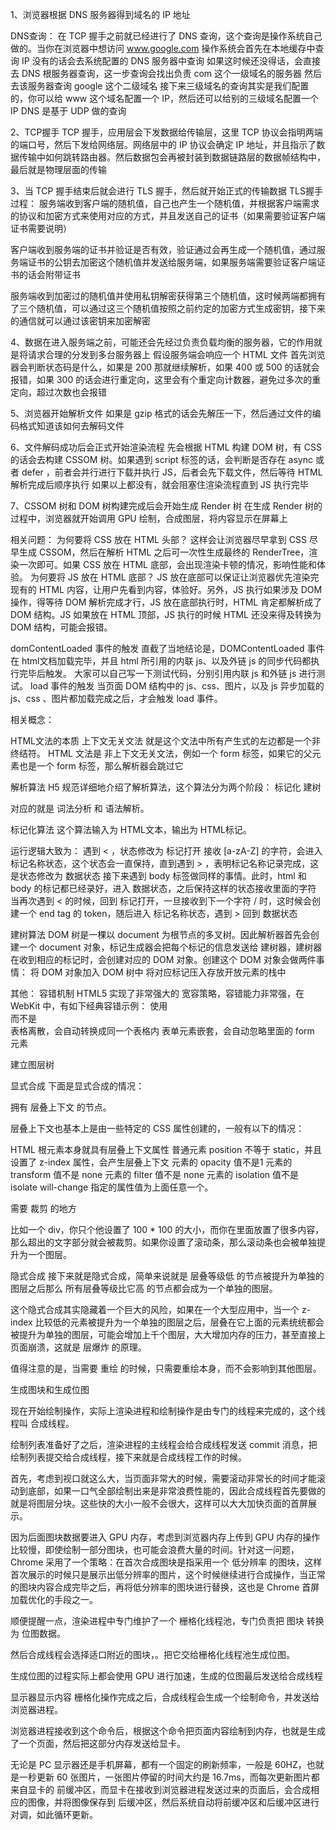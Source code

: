 1、浏览器根据 DNS 服务器得到域名的 IP 地址

DNS查询：
在 TCP 握手之前就已经进行了 DNS 查询，这个查询是操作系统自己做的。当你在浏览器中想访问 www.google.com
操作系统会首先在本地缓存中查询 IP
没有的话会去系统配置的 DNS 服务器中查询
如果这时候还没得话，会直接去 DNS 根服务器查询，这一步查询会找出负责 com 这个一级域名的服务器
然后去该服务器查询 google 这个二级域名
接下来三级域名的查询其实是我们配置的，你可以给 www 这个域名配置一个 IP，然后还可以给别的三级域名配置一个 IP
DNS 是基于 UDP 做的查询

2、TCP握手
TCP 握手，应用层会下发数据给传输层，这里 TCP 协议会指明两端的端口号，然后下发给网络层。网络层中的 IP 协议会确定 IP 地址，并且指示了数据传输中如何跳转路由器。然后数据包会再被封装到数据链路层的数据帧结构中，最后就是物理层面的传输

3、当 TCP 握手结束后就会进行 TLS 握手，然后就开始正式的传输数据
TLS握手过程：
服务端收到客户端的随机值，自己也产生一个随机值，并根据客户端需求的协议和加密方式来使用对应的方式，并且发送自己的证书（如果需要验证客户端证书需要说明）

客户端收到服务端的证书并验证是否有效，验证通过会再生成一个随机值，通过服务端证书的公钥去加密这个随机值并发送给服务端，如果服务端需要验证客户端证书的话会附带证书

服务端收到加密过的随机值并使用私钥解密获得第三个随机值，这时候两端都拥有了三个随机值，可以通过这三个随机值按照之前约定的加密方式生成密钥，接下来的通信就可以通过该密钥来加密解密

4、数据在进入服务端之前，可能还会先经过负责负载均衡的服务器，它的作用就是将请求合理的分发到多台服务器上
假设服务端会响应一个 HTML 文件
首先浏览器会判断状态码是什么，如果是 200 那就继续解析，如果 400 或 500 的话就会报错，如果 300 的话会进行重定向，这里会有个重定向计数器，避免过多次的重定向，超过次数也会报错

5、浏览器开始解析文件
如果是 gzip 格式的话会先解压一下，然后通过文件的编码格式知道该如何去解码文件

6、文件解码成功后会正式开始渲染流程
先会根据 HTML 构建 DOM 树，有 CSS 的话会去构建 CSSOM 树。如果遇到 script 标签的话，会判断是否存在 async 或者 defer ，前者会并行进行下载并执行 JS，后者会先下载文件，然后等待 HTML 解析完成后顺序执行
如果以上都没有，就会阻塞住渲染流程直到 JS 执行完毕

7、CSSOM 树和 DOM 树构建完成后会开始生成 Render 树
在生成 Render 树的过程中，浏览器就开始调用 GPU 绘制，合成图层，将内容显示在屏幕上

相关问题：
为何要将 CSS 放在 HTML 头部？
这样会让浏览器尽早拿到 CSS 尽早生成 CSSOM，然后在解析 HTML 之后可一次性生成最终的 RenderTree，渲染一次即可。如果 CSS 放在 HTML 底部，会出现渲染卡顿的情况，影响性能和体验。
为何要将 JS 放在 HTML 底部？
JS 放在底部可以保证让浏览器优先渲染完现有的 HTML 内容，让用户先看到内容，体验好。另外，JS 执行如果涉及 DOM 操作，得等待 DOM 解析完成才行，JS 放在底部执行时，HTML 肯定都解析成了 DOM 结构。JS 如果放在 HTML 顶部，JS 执行的时候 HTML 还没来得及转换为 DOM 结构，可能会报错。


domContentLoaded 事件的触发
直截了当地结论是，DOMContentLoaded 事件在 html文档加载完毕，并且 html 所引用的内联 js、以及外链 js 的同步代码都执行完毕后触发。
大家可以自己写一下测试代码，分别引用内联 js 和外链 js 进行测试。
load 事件的触发
当页面 DOM 结构中的 js、css、图片，以及 js 异步加载的 js、css 、图片都加载完成之后，才会触发 load 事件。


相关概念：

HTML文法的本质
上下文无关文法 就是这个文法中所有产生式的左边都是一个非终结符。
HTML 文法是 非上下文无关文法，例如一个 form 标签，如果它的父元素也是一个 form 标签，那么解析器会跳过它

解析算法
H5 规范详细地介绍了解析算法，这个算法分为两个阶段：
标记化
建树

对应的就是 词法分析 和 语法解析。

标记化算法
这个算法输入为 HTML文本，输出为 HTML标记。

运行逻辑大致为：
遇到 < ，状态修改为 标记打开
接收 [a-zA-Z] 的字符，会进入 标记名称状态，这个状态会一直保持，直到遇到 > ，表明标记名称记录完成，这是状态修改为 数据状态
接下来遇到 body 标签做同样的事情。此时，html 和 body 的标记都已经录好，进入 数据状态，之后保持这样的状态接收里面的字符
当再次遇到 < 的时候，回到 标记打开，一旦接收到下一个字符 / 时，这时候会创建一个 end tag 的 token，随后进入 标记名称状态，遇到 > 回到 数据状态

建树算法
DOM 树是一棵以 document 为根节点的多叉树。因此解析器首先会创建一个 document 对象，标记生成器会把每个标记的信息发送给 建树器，建树器在收到相应的标记时，会创建对应的 DOM 对象。创建这个 DOM 对象会做两件事情：
将 DOM 对象加入 DOM 树中
将对应标记压入存放开放元素的栈中

其他：
容错机制
HTML5 实现了非常强大的 宽容策略，容错能力非常强，在 WebKit 中，有如下经典容错示例：
使用 </br> 而不是 <br>
表格离散，会自动转换成同一个表格内
表单元素嵌套，会自动忽略里面的 form 元素





建立图层树

显式合成
下面是显式合成的情况：

拥有 层叠上下文 的节点。

层叠上下文也基本上是由一些特定的 CSS 属性创建的，一般有以下的情况：

HTML 根元素本身就具有层叠上下文属性
普通元素 position 不等于 static，并且设置了 z-index 属性，会产生层叠上下文
元素的 opacity 值不是1
元素的 transform 值不是 none
元素的 filter 值不是 none
元素的 isolation 值不是 isolate
will-change 指定的属性值为上面任意一个。

需要 裁剪 的地方

比如一个 div，你只个他设置了 100 * 100 的大小，而你在里面放置了很多内容，那么超出的文字部分就会被裁剪。如果你设置了滚动条，那么滚动条也会被单独提升为一个图层。

隐式合成
接下来就是隐式合成，简单来说就是 层叠等级低 的节点被提升为单独的图层之后那么 所有层叠等级比它高 的节点都会成为一个单独的图层。

这个隐式合成其实隐藏着一个巨大的风险，如果在一个大型应用中，当一个 z-index 比较低的元素被提升为一个单独的图层之后，层叠在它上面的元素统统都会被提升为单独的图层，可能会增加上千个图层，大大增加内存的压力，甚至直接上页面崩溃，这就是 层爆炸 的原理。

值得注意的是，当需要 重绘 的时候，只需要重绘本身，而不会影响到其他图层。




生成图块和生成位图

现在开始绘制操作，实际上渲染进程和绘制操作是由专门的线程来完成的，这个线程叫 合成线程。

绘制列表准备好了之后，渲染进程的主线程会给合成线程发送 commit 消息，把绘制列表提交给合成线程，接下来就是合成线程工作的时候。

首先，考虑到视口就这么大，当页面非常大的时候，需要滚动非常长的时间才能滚动到底部，如果一口气全部绘制出来是非常浪费性能的，因此合成线程首先要做的就是将图层分块。这些快的大小一般不会很大，这样可以大大加快页面的首屏展示。

因为后面图块数据要进入 GPU 内存，考虑到浏览器内存上传到 GPU 内存的操作比较慢，即使绘制一部分图块，也可能会浪费大量的时间。针对这一问题，Chrome 采用了一个策略：在首次合成图块是指采用一个 低分辨率 的图块，这样首次展示的时候只是展示出低分辨率的图片，这个时候继续进行合成操作，当正常的图块内容合成完毕之后，再将低分辨率的图块进行替换，这也是 Chrome 首屏加载优化的手段之一。

顺便提醒一点，渲染进程中专门维护了一个 栅格化线程池，专门负责把 图块 转换为 位图数据。

然后合成线程会选择适口附近的图块，。把它交给栅格化线程池生成位图。

生成位图的过程实际上都会使用 GPU 进行加速，生成的位图最后发送给合成线程



显示器显示内容
栅格化操作完成之后，合成线程会生成一个绘制命令，并发送给浏览器进程。

浏览器进程接收到这个命令后，根据这个命令把页面内容绘制到内存，也就是生成了一个页面，然后把这部分内存发送给显卡。

无论是 PC 显示器还是手机屏幕，都有一个固定的刷新频率，一般是 60HZ，也就是一秒更新 60 张图片，一张图片停留的时间大约是 16.7ms，而每次更新图片都来自显卡的 前缓冲区，而显卡在接收到浏览器进程发送过来的页面后，会合成相应的图像，并将图像保存到 后缓冲区，然后系统自动将前缓冲区和后缓冲区进行对调，如此循环更新。